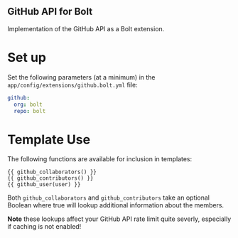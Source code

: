 GitHub API for Bolt
-------------------

Implementation of the GitHub API as a Bolt extension.

Set up
======

Set the following parameters (at a minimum) in the `app/config/extensions/github.bolt.yml` file:

```yaml
github:
  org: bolt
  repo: bolt
```

Template Use
============

The following functions are available for inclusion in templates:

```
{{ github_collaborators() }}
{{ github_contributors() }}
{{ github_user(user) }}
```

Both `github_collaborators` and `github_contributors` take an optional Boolean where true will lookup
additional information about the members.  

**Note** these lookups affect your GitHub API rate limit quite severly, especially if caching is not enabled!